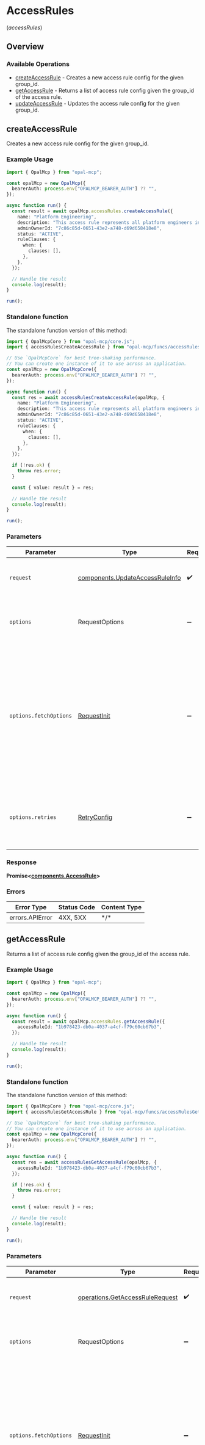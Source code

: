# AccessRules
(*accessRules*)

## Overview

### Available Operations

* [createAccessRule](#createaccessrule) - Creates a new access rule config for the given group_id.
* [getAccessRule](#getaccessrule) - Returns a list of access rule config given the group_id of the access rule.
* [updateAccessRule](#updateaccessrule) - Updates the access rule config for the given group_id.

## createAccessRule

Creates a new access rule config for the given group_id.

### Example Usage

```typescript
import { OpalMcp } from "opal-mcp";

const opalMcp = new OpalMcp({
  bearerAuth: process.env["OPALMCP_BEARER_AUTH"] ?? "",
});

async function run() {
  const result = await opalMcp.accessRules.createAccessRule({
    name: "Platform Engineering",
    description: "This access rule represents all platform engineers in the company.",
    adminOwnerId: "7c86c85d-0651-43e2-a748-d69d658418e8",
    status: "ACTIVE",
    ruleClauses: {
      when: {
        clauses: [],
      },
    },
  });

  // Handle the result
  console.log(result);
}

run();
```

### Standalone function

The standalone function version of this method:

```typescript
import { OpalMcpCore } from "opal-mcp/core.js";
import { accessRulesCreateAccessRule } from "opal-mcp/funcs/accessRulesCreateAccessRule.js";

// Use `OpalMcpCore` for best tree-shaking performance.
// You can create one instance of it to use across an application.
const opalMcp = new OpalMcpCore({
  bearerAuth: process.env["OPALMCP_BEARER_AUTH"] ?? "",
});

async function run() {
  const res = await accessRulesCreateAccessRule(opalMcp, {
    name: "Platform Engineering",
    description: "This access rule represents all platform engineers in the company.",
    adminOwnerId: "7c86c85d-0651-43e2-a748-d69d658418e8",
    status: "ACTIVE",
    ruleClauses: {
      when: {
        clauses: [],
      },
    },
  });

  if (!res.ok) {
    throw res.error;
  }

  const { value: result } = res;

  // Handle the result
  console.log(result);
}

run();
```

### Parameters

| Parameter                                                                                                                                                                      | Type                                                                                                                                                                           | Required                                                                                                                                                                       | Description                                                                                                                                                                    |
| ------------------------------------------------------------------------------------------------------------------------------------------------------------------------------ | ------------------------------------------------------------------------------------------------------------------------------------------------------------------------------ | ------------------------------------------------------------------------------------------------------------------------------------------------------------------------------ | ------------------------------------------------------------------------------------------------------------------------------------------------------------------------------ |
| `request`                                                                                                                                                                      | [components.UpdateAccessRuleInfo](../../models/components/updateaccessruleinfo.md)                                                                                             | :heavy_check_mark:                                                                                                                                                             | The request object to use for the request.                                                                                                                                     |
| `options`                                                                                                                                                                      | RequestOptions                                                                                                                                                                 | :heavy_minus_sign:                                                                                                                                                             | Used to set various options for making HTTP requests.                                                                                                                          |
| `options.fetchOptions`                                                                                                                                                         | [RequestInit](https://developer.mozilla.org/en-US/docs/Web/API/Request/Request#options)                                                                                        | :heavy_minus_sign:                                                                                                                                                             | Options that are passed to the underlying HTTP request. This can be used to inject extra headers for examples. All `Request` options, except `method` and `body`, are allowed. |
| `options.retries`                                                                                                                                                              | [RetryConfig](../../lib/utils/retryconfig.md)                                                                                                                                  | :heavy_minus_sign:                                                                                                                                                             | Enables retrying HTTP requests under certain failure conditions.                                                                                                               |

### Response

**Promise\<[components.AccessRule](../../models/components/accessrule.md)\>**

### Errors

| Error Type      | Status Code     | Content Type    |
| --------------- | --------------- | --------------- |
| errors.APIError | 4XX, 5XX        | \*/\*           |

## getAccessRule

Returns a list of access rule config given the group_id of the access rule.

### Example Usage

```typescript
import { OpalMcp } from "opal-mcp";

const opalMcp = new OpalMcp({
  bearerAuth: process.env["OPALMCP_BEARER_AUTH"] ?? "",
});

async function run() {
  const result = await opalMcp.accessRules.getAccessRule({
    accessRuleId: "1b978423-db0a-4037-a4cf-f79c60cb67b3",
  });

  // Handle the result
  console.log(result);
}

run();
```

### Standalone function

The standalone function version of this method:

```typescript
import { OpalMcpCore } from "opal-mcp/core.js";
import { accessRulesGetAccessRule } from "opal-mcp/funcs/accessRulesGetAccessRule.js";

// Use `OpalMcpCore` for best tree-shaking performance.
// You can create one instance of it to use across an application.
const opalMcp = new OpalMcpCore({
  bearerAuth: process.env["OPALMCP_BEARER_AUTH"] ?? "",
});

async function run() {
  const res = await accessRulesGetAccessRule(opalMcp, {
    accessRuleId: "1b978423-db0a-4037-a4cf-f79c60cb67b3",
  });

  if (!res.ok) {
    throw res.error;
  }

  const { value: result } = res;

  // Handle the result
  console.log(result);
}

run();
```

### Parameters

| Parameter                                                                                                                                                                      | Type                                                                                                                                                                           | Required                                                                                                                                                                       | Description                                                                                                                                                                    |
| ------------------------------------------------------------------------------------------------------------------------------------------------------------------------------ | ------------------------------------------------------------------------------------------------------------------------------------------------------------------------------ | ------------------------------------------------------------------------------------------------------------------------------------------------------------------------------ | ------------------------------------------------------------------------------------------------------------------------------------------------------------------------------ |
| `request`                                                                                                                                                                      | [operations.GetAccessRuleRequest](../../models/operations/getaccessrulerequest.md)                                                                                             | :heavy_check_mark:                                                                                                                                                             | The request object to use for the request.                                                                                                                                     |
| `options`                                                                                                                                                                      | RequestOptions                                                                                                                                                                 | :heavy_minus_sign:                                                                                                                                                             | Used to set various options for making HTTP requests.                                                                                                                          |
| `options.fetchOptions`                                                                                                                                                         | [RequestInit](https://developer.mozilla.org/en-US/docs/Web/API/Request/Request#options)                                                                                        | :heavy_minus_sign:                                                                                                                                                             | Options that are passed to the underlying HTTP request. This can be used to inject extra headers for examples. All `Request` options, except `method` and `body`, are allowed. |
| `options.retries`                                                                                                                                                              | [RetryConfig](../../lib/utils/retryconfig.md)                                                                                                                                  | :heavy_minus_sign:                                                                                                                                                             | Enables retrying HTTP requests under certain failure conditions.                                                                                                               |

### Response

**Promise\<[components.AccessRule](../../models/components/accessrule.md)\>**

### Errors

| Error Type      | Status Code     | Content Type    |
| --------------- | --------------- | --------------- |
| errors.APIError | 4XX, 5XX        | \*/\*           |

## updateAccessRule

Updates the access rule config for the given group_id.

### Example Usage

```typescript
import { OpalMcp } from "opal-mcp";

const opalMcp = new OpalMcp({
  bearerAuth: process.env["OPALMCP_BEARER_AUTH"] ?? "",
});

async function run() {
  const result = await opalMcp.accessRules.updateAccessRule({
    accessRuleId: "1b978423-db0a-4037-a4cf-f79c60cb67b3",
    updateAccessRuleInfo: {
      name: "Platform Engineering",
      description: "This access rule represents all platform engineers in the company.",
      adminOwnerId: "7c86c85d-0651-43e2-a748-d69d658418e8",
      status: "ACTIVE",
      ruleClauses: {
        when: {
          clauses: [
            {
              selectors: [
                {
                  key: "<key>",
                  value: "<value>",
                  connectionId: "fb76ee36-3589-45c2-b5e3-11bae3b92e8e",
                },
                {
                  key: "<key>",
                  value: "<value>",
                  connectionId: "fb76ee36-3589-45c2-b5e3-11bae3b92e8e",
                },
              ],
            },
            {
              selectors: [
                {
                  key: "<key>",
                  value: "<value>",
                  connectionId: "fb76ee36-3589-45c2-b5e3-11bae3b92e8e",
                },
                {
                  key: "<key>",
                  value: "<value>",
                  connectionId: "fb76ee36-3589-45c2-b5e3-11bae3b92e8e",
                },
              ],
            },
          ],
        },
      },
    },
  });

  // Handle the result
  console.log(result);
}

run();
```

### Standalone function

The standalone function version of this method:

```typescript
import { OpalMcpCore } from "opal-mcp/core.js";
import { accessRulesUpdateAccessRule } from "opal-mcp/funcs/accessRulesUpdateAccessRule.js";

// Use `OpalMcpCore` for best tree-shaking performance.
// You can create one instance of it to use across an application.
const opalMcp = new OpalMcpCore({
  bearerAuth: process.env["OPALMCP_BEARER_AUTH"] ?? "",
});

async function run() {
  const res = await accessRulesUpdateAccessRule(opalMcp, {
    accessRuleId: "1b978423-db0a-4037-a4cf-f79c60cb67b3",
    updateAccessRuleInfo: {
      name: "Platform Engineering",
      description: "This access rule represents all platform engineers in the company.",
      adminOwnerId: "7c86c85d-0651-43e2-a748-d69d658418e8",
      status: "ACTIVE",
      ruleClauses: {
        when: {
          clauses: [
            {
              selectors: [
                {
                  key: "<key>",
                  value: "<value>",
                  connectionId: "fb76ee36-3589-45c2-b5e3-11bae3b92e8e",
                },
                {
                  key: "<key>",
                  value: "<value>",
                  connectionId: "fb76ee36-3589-45c2-b5e3-11bae3b92e8e",
                },
              ],
            },
            {
              selectors: [
                {
                  key: "<key>",
                  value: "<value>",
                  connectionId: "fb76ee36-3589-45c2-b5e3-11bae3b92e8e",
                },
                {
                  key: "<key>",
                  value: "<value>",
                  connectionId: "fb76ee36-3589-45c2-b5e3-11bae3b92e8e",
                },
              ],
            },
          ],
        },
      },
    },
  });

  if (!res.ok) {
    throw res.error;
  }

  const { value: result } = res;

  // Handle the result
  console.log(result);
}

run();
```

### Parameters

| Parameter                                                                                                                                                                      | Type                                                                                                                                                                           | Required                                                                                                                                                                       | Description                                                                                                                                                                    |
| ------------------------------------------------------------------------------------------------------------------------------------------------------------------------------ | ------------------------------------------------------------------------------------------------------------------------------------------------------------------------------ | ------------------------------------------------------------------------------------------------------------------------------------------------------------------------------ | ------------------------------------------------------------------------------------------------------------------------------------------------------------------------------ |
| `request`                                                                                                                                                                      | [operations.UpdateAccessRuleRequest](../../models/operations/updateaccessrulerequest.md)                                                                                       | :heavy_check_mark:                                                                                                                                                             | The request object to use for the request.                                                                                                                                     |
| `options`                                                                                                                                                                      | RequestOptions                                                                                                                                                                 | :heavy_minus_sign:                                                                                                                                                             | Used to set various options for making HTTP requests.                                                                                                                          |
| `options.fetchOptions`                                                                                                                                                         | [RequestInit](https://developer.mozilla.org/en-US/docs/Web/API/Request/Request#options)                                                                                        | :heavy_minus_sign:                                                                                                                                                             | Options that are passed to the underlying HTTP request. This can be used to inject extra headers for examples. All `Request` options, except `method` and `body`, are allowed. |
| `options.retries`                                                                                                                                                              | [RetryConfig](../../lib/utils/retryconfig.md)                                                                                                                                  | :heavy_minus_sign:                                                                                                                                                             | Enables retrying HTTP requests under certain failure conditions.                                                                                                               |

### Response

**Promise\<[components.AccessRule](../../models/components/accessrule.md)\>**

### Errors

| Error Type      | Status Code     | Content Type    |
| --------------- | --------------- | --------------- |
| errors.APIError | 4XX, 5XX        | \*/\*           |